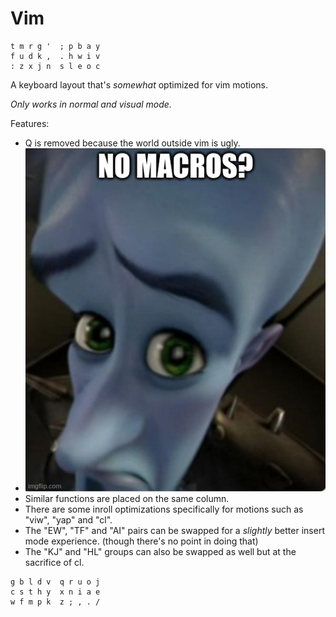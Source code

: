 # Vim

```
t m r g '  ; p b a y
f u d k ,  . h w i v
: z x j n  s l e o c
```

A keyboard layout that's *somewhat* optimized for vim motions.

*Only works in normal and visual mode.*

Features:
- Q is removed because the world outside vim is ugly.
- ![alt text](https://github.com/aoi-buh/layouts/blob/main/no%20macros.jpg "that's me fr")
- Similar functions are placed on the same column.
- There are some inroll optimizations specifically for motions such as "viw", "yap" and "cl".
- The "EW", "TF" and "AI" pairs can be swapped for a *slightly* better insert mode experience. (though there's no point in doing that)
- The "KJ" and "HL" groups can also be swapped as well but at the sacrifice of cl.

```
g b l d v  q r u o j
c s t h y  x n i a e
w f m p k  z ; , . /
```
